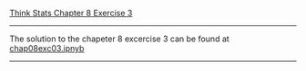 [Think Stats Chapter 8 Exercise 3](http://greenteapress.com/thinkstats2/html/thinkstats2009.html#toc77)

---

The solution to the chapeter 8 excercise 3 can be found at [chap08exc03.ipnyb](chap08exc03.ipynb)

---
